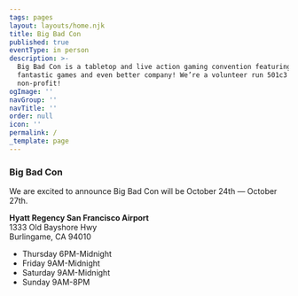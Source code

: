 ```yaml
---
tags: pages
layout: layouts/home.njk
title: Big Bad Con
published: true
eventType: in person
description: >-
  Big Bad Con is a tabletop and live action gaming convention featuring
  fantastic games and even better company! We’re a volunteer run 501c3
  non-profit!
ogImage: ''
navGroup: ''
navTitle: ''
order: null
icon: ''
permalink: /
_template: page
---
```


### Big Bad Con

We are excited to announce Big Bad Con will be October 24th — October 27th.

**Hyatt Regency San Francisco Airport**\
1333 Old Bayshore Hwy\
Burlingame, CA 94010

* Thursday 6PM-Midnight
* Friday 9AM-Midnight
* Saturday 9AM-Midnight
* Sunday 9AM-8PM
